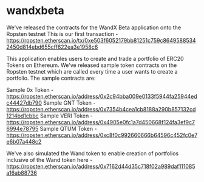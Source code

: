 # wandxbeta
We've released the contracts for the WandX Beta application onto the Ropsten testnet This is our first transaction - https://ropsten.etherscan.io/tx/0xe503f6052179bb81251c759c86495885342450d814ebd655cff622ea3e1958c6

This application enables users to create and trade a portfolio of ERC20 Tokens on Ethereum. We've released sample token contracts on the Ropsten testnet which are called every time a user wants to create a portfolio. The sample contracts are:

Sample 0x Token - https://ropsten.etherscan.io/address/0x2c94bba009e0133f5944fa25944edc44427db790
Sample GNT Token - https://ropsten.etherscan.io/address/0x7354b4cea1cb8188a290b857132cd1214bd1cbbc
Sample VERI Token - https://ropsten.etherscan.io/address/0x4905e0fc1a7d450668f124fa3ef9c76994e78795
Sample QTUM Token - https://ropsten.etherscan.io/address/0xc8f0c992660666b64596c452fc0e7e6b07a448c2

We've also simulated the Wand token to enable creation of portfolios inclusive of the Wand token here - https://ropsten.etherscan.io/address/0x7162d44d35c718f02a989daf111085a16ab88736

